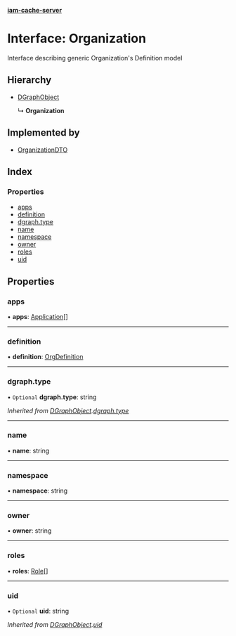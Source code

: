 **[iam-cache-server](../README.md)**

# Interface: Organization

Interface describing generic Organization's Definition model

## Hierarchy

* [DGraphObject](dgraphobject.md)

  ↳ **Organization**

## Implemented by

* [OrganizationDTO](../classes/organizationdto.md)

## Index

### Properties

* [apps](organization.md#apps)
* [definition](organization.md#definition)
* [dgraph.type](organization.md#dgraph.type)
* [name](organization.md#name)
* [namespace](organization.md#namespace)
* [owner](organization.md#owner)
* [roles](organization.md#roles)
* [uid](organization.md#uid)

## Properties

### apps

•  **apps**: [Application](application.md)[]

___

### definition

•  **definition**: [OrgDefinition](orgdefinition.md)

___

### dgraph.type

• `Optional` **dgraph.type**: string

*Inherited from [DGraphObject](dgraphobject.md).[dgraph.type](dgraphobject.md#dgraph.type)*

___

### name

•  **name**: string

___

### namespace

•  **namespace**: string

___

### owner

•  **owner**: string

___

### roles

•  **roles**: [Role](role.md)[]

___

### uid

• `Optional` **uid**: string

*Inherited from [DGraphObject](dgraphobject.md).[uid](dgraphobject.md#uid)*
